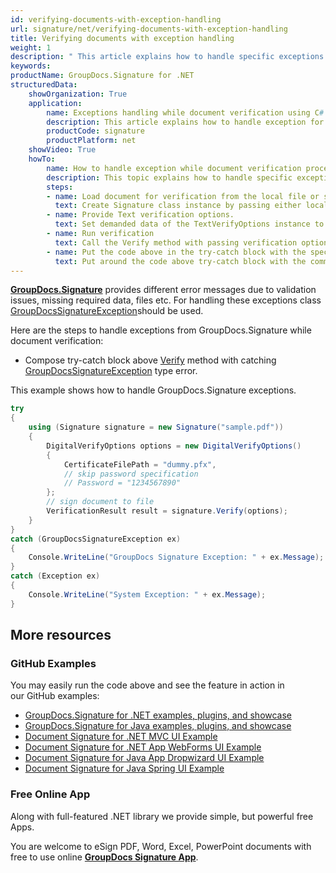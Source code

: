 ```yaml
---
id: verifying-documents-with-exception-handling
url: signature/net/verifying-documents-with-exception-handling
title: Verifying documents with exception handling
weight: 1
description: " This article explains how to handle specific exceptions when verifying document electronic signatures with GroupDocs.Signature API."
keywords: 
productName: GroupDocs.Signature for .NET
structuredData:
    showOrganization: True
    application:    
        name: Exceptions handling while document verification using C#    
        description: This article explains how to handle exception for document verification process with C# language and GroupDocs.Signature for .NET APIs
        productCode: signature
        productPlatform: net 
    showVideo: True
    howTo:
        name: How to handle exception while document verification process using C# 
        description: This topic explains how to handle specific exception while processing document verifcation in C#
        steps:
        - name: Load document for verification from the local file or stream.
          text: Create Signature class instance by passing either local or network file path or stream. 
        - name: Provide Text verification options. 
          text: Set demanded data of the TextVerifyOptions instance to specify text content pattern.
        - name: Run verification
          text: Call the Verify method with passing verification options and keep the verification process result.
        - name: Put the code above in the try-catch block with the specific GroupDocsSignatureException
          text: Put around the code above try-catch block with the common and specific GroupDocsSignatureException expection hanndlings
---
```

[**GroupDocs.Signature**](https://products.groupdocs.com/signature/net) provides different error messages due to validation issues, missing required data, files etc. For handling these exceptions class [GroupDocsSignatureException](https://apireference.groupdocs.com/net/signature/groupdocs.signature/groupdocssignatureexception)should be used.

Here are the steps to handle exceptions from GroupDocs.Signature while document verification:

* Compose try-catch block above [Verify](https://reference.groupdocs.com/signature/net/groupdocs.signature/signature/verify) method with catching [GroupDocsSignatureException](https://apireference.groupdocs.com/net/signature/groupdocs.signature/groupdocssignatureexception) type error.  

This example shows how to handle GroupDocs.Signature exceptions.

```csharp
try
{
    using (Signature signature = new Signature("sample.pdf"))
    {
        DigitalVerifyOptions options = new DigitalVerifyOptions()
        {
            CertificateFilePath = "dummy.pfx",
            // skip password specification
            // Password = "1234567890"
        };
        // sign document to file
        VerificationResult result = signature.Verify(options);
    }
}
catch (GroupDocsSignatureException ex)
{
    Console.WriteLine("GroupDocs Signature Exception: " + ex.Message);
}
catch (Exception ex)
{
    Console.WriteLine("System Exception: " + ex.Message);
}
```

## More resources

### GitHub Examples

You may easily run the code above and see the feature in action in our GitHub examples:

* [GroupDocs.Signature for .NET examples, plugins, and showcase](https://github.com/groupdocs-signature/GroupDocs.Signature-for-.NET)
* [GroupDocs.Signature for Java examples, plugins, and showcase](https://github.com/groupdocs-signature/GroupDocs.Signature-for-Java)
* [Document Signature for .NET MVC UI Example](https://github.com/groupdocs-signature/GroupDocs.Signature-for-.NET-MVC)
* [Document Signature for .NET App WebForms UI Example](https://github.com/groupdocs-signature/GroupDocs.Signature-for-.NET-WebForms)
* [Document Signature for Java App Dropwizard UI Example](https://github.com/groupdocs-signature/GroupDocs.Signature-for-Java-Dropwizard)
* [Document Signature for Java Spring UI Example](https://github.com/groupdocs-signature/GroupDocs.Signature-for-Java-Spring)

### Free Online App

Along with full-featured .NET library we provide simple, but powerful free Apps.

You are welcome to eSign PDF, Word, Excel, PowerPoint documents with free to use online **[GroupDocs Signature App](https://products.groupdocs.app/signature)**.

